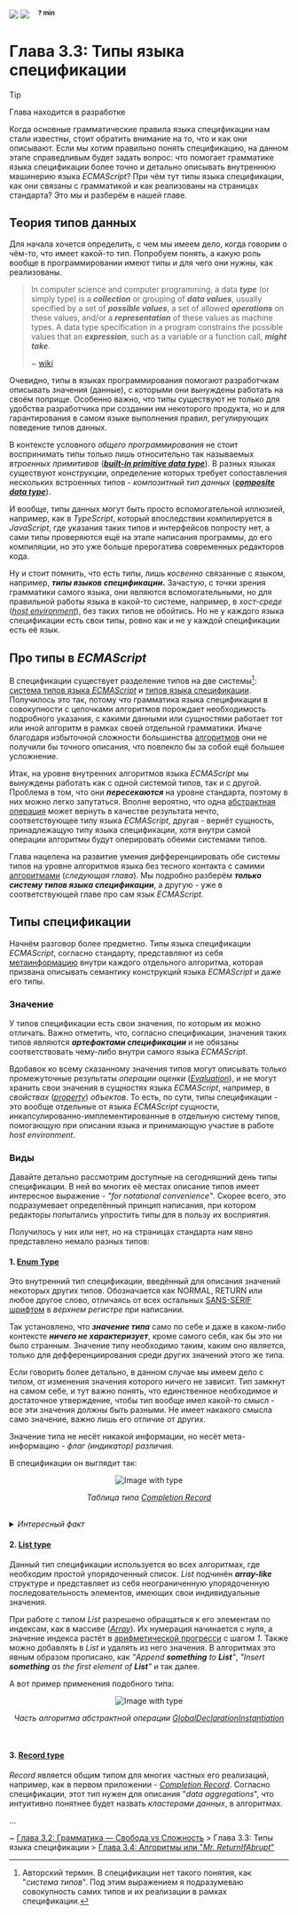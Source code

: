 <div align='left'>
    <img src='../assets/formal.svg'>
    <img src='../assets/normal.svg'>
    &nbsp;&nbsp;
    <sup><b>? min</b></sup>
</div>

# Глава 3.3: Типы языка спецификации

> [!TIP]  
> Глава находится в разработке

Когда основные грамматические правила языка спецификации нам стали известны, стоит обратить внимание
на то, что и как они описывают. Если мы хотим правильно понять спецификацию, на данном этапе
справедливым будет задать вопрос: что помогает грамматике языка спецификации более точно и детально
описывать внутреннюю машинерию языка _ECMAScript_? При чём тут типы языка спецификации, как они
связаны с грамматикой и как реализованы на страницах стандарта? Это мы и разберём в нашей главе.

## Теория типов данных

Для начала хочется определить, с чем мы имеем дело, когда говорим о чём-то, что имеет какой-то тип.
Попробуем понять, а какую роль вообще в программировании имеют типы и для чего они нужны, как
реализованы.

> In computer science and computer programming, a data **_type_** (or simply type) is a
> **_collection_** or grouping of **_data values_**, usually specified by a set of **_possible
> values_**, a set of allowed **_operations_** on these values, and/or a **_representation_** of
> these values as machine types. A data type specification in a program constrains the possible
> values that an **_expression_**, such as a variable or a function call, **_might take_**.
>
> ~ [wiki](https://en.wikipedia.org/wiki/Data_type)

Очевидно, типы в языках программирования помогают разработчкам описывать значения (данные), с
которыми они вынуждены работать на своём поприще. Особенно важно, что типы существуют не только для
удобства разработчика при создании им некоторого продукта, но и для гарантирования в самом языке
выполнения правил, регулирующих поведение типов данных.

В контексте условного _общего программирования_ не стоит воспринимать типы только лишь относительно
так называемых _втроенных примитивов_
([**_built-in primitive data type_**](https://en.wikipedia.org/wiki/Primitive_data_type)). В разных
языках существуют конструкции, определение которых требует сопоставления нескольких встроенных
типов - _композитный тип данных_
([**_сomposite data type_**](https://en.wikipedia.org/wiki/Composite_data_type)).

И вообще, типы данных могут быть просто вспомогательной иллюзией, например, как в _TypeScript_,
который впоследствии компилируется в _JavaScript_, где указания таких типов и интерфейсов попросту
нет, а сами типы проверяются ещё на этапе написания программы, до его компиляции, но это уже больше
прерогатива современных редакторов кода.

Ну и стоит помнить, что есть типы, лишь _косвенно_ связанные с языком, например, **_типы языков
спецификации_.** Зачастую, с точки зрения грамматики самого языка, они являются вспомогательными, но
для правильной работы языка в какой-то системе, например, в _хост-среде_
([_host environment_](https://tc39.es/ecma262/multipage/overview.html#host-environment)), без таких
типов не обойтись. Но не у каждого языка спецификации есть свои типы, ровно как и не у каждой
спецификации есть её язык.

## Про типы в _ECMAScript_

В спецификации существует разделение типов на две системы[^1]:
[система типов языка _ECMAScript_](https://tc39.es/ecma262/multipage/ecmascript-data-types-and-values.html#sec-ecmascript-language-types)
и
[типов языка спецификации](https://tc39.es/ecma262/multipage/ecmascript-data-types-and-values.html#sec-ecmascript-specification-types).
Получилось это так, потому что грамматика языка спецификации в совокупности с цепочками алгоритмов
порождает необходимость подробного указания, с какими данными или сущностями работает тот или иной
алгоритм в рамках своей отдельной грамматики. Иначе благодаря избыточной сложности большинства
[алгоритмов](https://tc39.es/ecma262/multipage/notational-conventions.html#sec-algorithm-conventions)
они не получили бы точного описания, что повлекло бы за собой ещё большее усложнение.

Итак, на уровне внутренних алгоритмов языка _ECMAScript_ мы вынуждены работать как с одной системой
типов, так и с другой. Проблема в том, что они **_пересекаются_** на уровне стандарта, поэтому в них
можно легко запутаться. Вполне вероятно, что одна
[абстрактная операция](https://tc39.es/ecma262/multipage/abstract-operations.html#sec-abstract-operations)
может вернуть в качестве результата нечто, соответствующее типу языка _ECMAScript_, другая - вернёт
сущность, принадлежащую типу языка спецификации, хотя внутри самой операции алгоритмы будут
оперировать обеими системами типов.

Глава нацелена на развитие умения дифференциировать обе системы типов на уровне алгоритмов языка без
тесного контакта с самими [алгоритмами](/get-started/Chapter_3.md) (_следующая глава_). Мы подробно
разберём **_только систему типов языка спецификации_**, а другую - уже в соответствующей главе про
сам язык _ECMAScript_.

## Типы спецификации

Начнём разговор более предметно. Типы языка спецификации _ECMAScript_, согласно стандарту,
представляют из себя
[метаинформацию](https://tc39.es/ecma262/multipage/ecmascript-data-types-and-values.html#sec-ecmascript-specification-types)
внутри каждого отдельного алгоритма, которая призвана описывать семантику конструкций языка
_ECMAScript_ и даже его типы.

### Значение

У типов спецификации есть свои значения, по которым их можно отличать. Важно отметить, что, согласно
спецификации, значения таких типов являются **_артефактами спецификации_** и не обязаны
соответствовать чему-либо внутри самого языка _ECMAScript_.

Вдобавок ко всему сказанному значения типов могут описывать только промежуточные результаты
_операции оценки_
([_Evaluation_](https://tc39.es/ecma262/multipage/syntax-directed-operations.html#sec-evaluation)),
и не могут хранить свои значения в сущностях языка _ECMAScript_, например, в _свойствах_
([_property_](https://tc39.es/ecma262/multipage/overview.html#sec-property)) _объектов_. То есть, по
сути, типы спецификации - это вообще отдельные от языка _ECMAScript_ сущности,
инкапсулированно-имплементированные в отдельную систему типов, помогающую при описании языка и
принимающую участие в работе _host environment_.

### Виды

Давайте детально рассмотрим доступные на сегодняшний день типы спецификации. В ней во многих её
местах описание типов имеет интересное выражение - _"for notational convenience"_. Скорее всего, это
подразумевает определённый принцип написания, при котором редакторы попытались упростить типы для в
пользу их восприятия.

Получилось у них или нет, но на страницах стандарта нам явно представлено немало разных типов:

#### 1. [Enum Type](https://tc39.es/ecma262/multipage/ecmascript-data-types-and-values.html#sec-enum-specification-type)

Это внутренний тип спецификации, введённый для описания значений некоторых других типов.
Обозначается как NORMAL, RETURN или любое другое слово, отличаясь от всех остальных
[SANS-SERIF шрифтом](https://en.wikipedia.org/wiki/Sans-serif) в _верхнем регистре_ при написании.

Так установлено, что **_значение типа_** само по себе и даже в каком-либо контексте **_ничего не
характеризует_**, кроме самого себя, как бы это ни было странным. Значение типу необходимо таким,
каким оно является, только для дефференциирования среди других значений этого же типа.

Если говорить более детально, в данном случае мы имеем дело с типом, от изменения значения которого
ничего не зависит. Тип замкнут на самом себе, и тут важно понять, что единственное необходимое и
достаточное утверждение, чтобы тип вообще имел какой-то смысл - все эти значения должны быть
разными. Не имеет накакого смысла само значение, важно лишь его отличие от других.

Значение типа не несёт никакой информации, но несёт мета-информацию - _флаг (индикатор) различия_.

В спецификации он выглядит так:

<div align='center'>
    <img src='assets/type1.png' alt='Image with type'>
    <p><i>Таблица типа <a href='https://tc39.es/ecma262/multipage/ecmascript-data-types-and-values.html#sec-completion-record-specification-type'>
        Completion Record
    </a></i></p>
</div>
<br>

<details>
<summary><i>Интересный факт</i></summary>
<br>

> В [стандарте ES2023](https://tc39.es/ecma262/2023/multipage/) значения типа были представлены в
> _нижнем регистре_ того же шрифта, что путало разработчиков из-за схожести со значениями типов
> самого языка _ECMAScript_. Благодаря тому что спецификация в какой-то степени совершенствуется,
> сейчас такой проблемы нет.

</details>

#### 2. [List type](https://tc39.es/ecma262/multipage/ecmascript-data-types-and-values.html#sec-list-and-record-specification-type)

Данный тип спецификации используется во всех алгоритмах, где необходим простой упорядоченный список.
_List_ подчинён **_array-like_** структуре и представляет из себя неограниченную упорядоченную
последовательность элементов, имеющих свои индивидуальные значения.

При работе с типом _List_ разрешено обращаться к его элементам по индексам, как в массиве
([_Array_](<https://en.wikipedia.org/wiki/Array_(data_structure)>)). Их нумерация начинается с нуля,
а значение индекса растёт в
[арифметической прогресси](https://en.wikipedia.org/wiki/Arithmetic_progression) с шагом _1_. Также
можно добавлять в _List_ и удалять из него значения. В алгоритмах это явным образом прописано, как
_"Append **something** to **List**"_, _"Insert **something** as the first element of **List**"_ и
так далее.

А вот пример применения подобного типа:

<div align='center'>
    <img src='assets/type2.png' alt='Image with type'>
    <p><i>Часть алгоритма абстрактной операции 
        <a href='https://tc39.es/ecma262/multipage/ecmascript-language-scripts-and-modules.html#sec-globaldeclarationinstantiation'>GlobalDeclarationInstantiation
        </a></i></p>
</div>
<br>

#### 3. [Record type](https://tc39.es/ecma262/multipage/ecmascript-data-types-and-values.html#sec-ecmascript-specification-types:~:text=operation%20IsLessThan.-,The%20Record%20type,-is%20used%20to)

_Record_ является общим типом для многих частных его реализаций, например, как в первом приложении -
[_Completion Record_](https://tc39.es/ecma262/multipage/ecmascript-data-types-and-values.html#sec-completion-record-specification-type).
Согласно спецификации, этот тип нужен для описания "_data aggregations_", что интуитивно понятнее
будет назвать _кластерами данных_, в алгоритмах.

...

~ [Глава 3.2: Грамматика — Свобода vs Сложность](./Chapter_2.md) > Глава 3.3: Типы языка
спецификации > [Глава 3.4: Алгоритмы или "_Mr. ReturnIfAbrupt_"](./Chapter_4.md)

[^1]:
    Авторский термин. В спецификации нет такого понятия, как "_система типов_". Под этим выражением
    я подразумеваю совокупность самих типов и их реализации в рамках спецификации.
